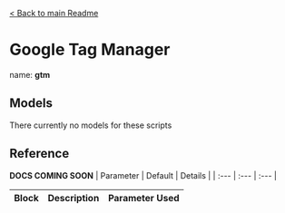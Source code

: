 [< Back to main Readme](../README.md)

# Google Tag Manager
name: **gtm**

## Models
There currently no models for these scripts

## Reference
**DOCS COMING SOON**
| Parameter | Default | Details |
| :--- | :--- | :--- |

| Block | Description | Parameter Used
| :--- | :--- | :--- |
